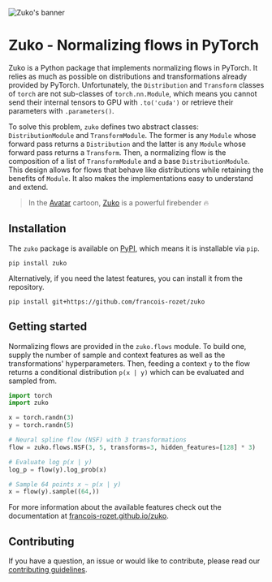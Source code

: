 ![Zuko's banner](https://raw.githubusercontent.com/francois-rozet/zuko/master/sphinx/images/banner.svg)

# Zuko - Normalizing flows in PyTorch

Zuko is a Python package that implements normalizing flows in PyTorch. It relies as much as possible on distributions and transformations already provided by PyTorch. Unfortunately, the `Distribution` and `Transform` classes of `torch` are not sub-classes of `torch.nn.Module`, which means you cannot send their internal tensors to GPU with `.to('cuda')` or retrieve their parameters with `.parameters()`.

To solve this problem, `zuko` defines two abstract classes: `DistributionModule` and `TransformModule`. The former is any `Module` whose forward pass returns a `Distribution` and the latter is any `Module` whose forward pass returns a `Transform`. Then, a normalizing flow is the composition of a list of `TransformModule` and a base `DistributionModule`. This design allows for flows that behave like distributions while retaining the benefits of `Module`. It also makes the implementations easy to understand and extend.

> In the [Avatar](https://wikipedia.org/wiki/Avatar:_The_Last_Airbender) cartoon, [Zuko](https://wikipedia.org/wiki/Zuko) is a powerful firebender 🔥

## Installation

The `zuko` package is available on [PyPI](https://pypi.org/project/zuko), which means it is installable via `pip`.

```
pip install zuko
```

Alternatively, if you need the latest features, you can install it from the repository.

```
pip install git+https://github.com/francois-rozet/zuko
```

## Getting started

Normalizing flows are provided in the `zuko.flows` module. To build one, supply the number of sample and context features as well as the transformations' hyperparameters. Then, feeding a context `y` to the flow returns a conditional distribution `p(x | y)` which can be evaluated and sampled from.

```python
import torch
import zuko

x = torch.randn(3)
y = torch.randn(5)

# Neural spline flow (NSF) with 3 transformations
flow = zuko.flows.NSF(3, 5, transforms=3, hidden_features=[128] * 3)

# Evaluate log p(x | y)
log_p = flow(y).log_prob(x)

# Sample 64 points x ~ p(x | y)
x = flow(y).sample((64,))
```

For more information about the available features check out the documentation at [francois-rozet.github.io/zuko](https://francois-rozet.github.io/zuko).

## Contributing

If you have a question, an issue or would like to contribute, please read our [contributing guidelines](CONTRIBUTING.md).
